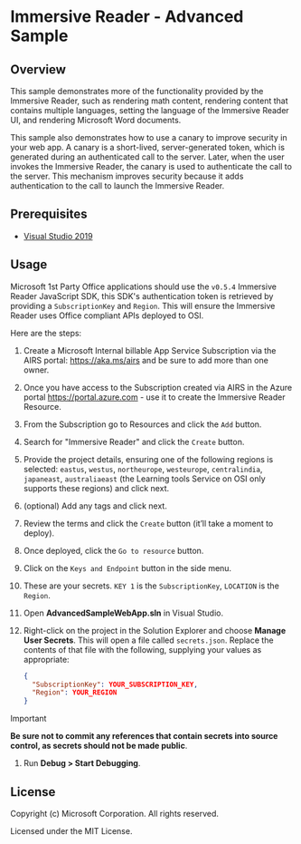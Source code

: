 ﻿# Immersive Reader - Advanced Sample

## Overview

This sample demonstrates more of the functionality provided by the Immersive Reader, such as rendering math content, rendering content that contains multiple languages, setting the language of the Immersive Reader UI, and rendering Microsoft Word documents.

This sample also demonstrates how to use a canary to improve security in your web app. A canary is a short-lived, server-generated token, which is generated during an authenticated call to the server. Later, when the user invokes the Immersive Reader, the canary is used to authenticate the call to the server. This mechanism improves security because it adds authentication to the call to launch the Immersive Reader.

## Prerequisites

* [Visual Studio 2019](https://visualstudio.microsoft.com/downloads)

## Usage

Microsoft 1st Party Office applications should use the `v0.5.4` Immersive Reader JavaScript SDK, this SDK's authentication token is retrieved by providing a `SubscriptionKey` and `Region`. This will ensure the Immersive Reader uses Office compliant APIs deployed to OSI.

Here are the steps:

1. Create a Microsoft Internal billable App Service Subscription via the AIRS portal: https://aka.ms/airs and be sure to add more than one owner.
1. Once you have access to the Subscription created via AIRS in the Azure portal https://portal.azure.com - use it to create the Immersive Reader Resource.
1. From the Subscription go to Resources and click the `Add` button.
1. Search for "Immersive Reader" and click the `Create` button.
1. Provide the project details, ensuring one of the following regions is selected: `eastus`, `westus`, `northeurope`, `westeurope`, `centralindia`, `japaneast`, `australiaeast` (the Learning tools Service on OSI only supports these regions) and click next.
1. (optional) Add any tags and click next.
1. Review the terms and click the `Create` button (it’ll take a moment to deploy).
1. Once deployed, click the `Go to resource` button.
1. Click on the `Keys and Endpoint` button in the side menu.
1. These are your secrets. `KEY 1` is the `SubscriptionKey`, `LOCATION` is the `Region`.
1. Open __AdvancedSampleWebApp.sln__ in Visual Studio.
1. Right-click on the project in the Solution Explorer and choose __Manage User Secrets__. This will open a file called `secrets.json`. Replace the contents of that file with the following, supplying your values as appropriate:

    ```json
    {
      "SubscriptionKey": YOUR_SUBSCRIPTION_KEY,
      "Region": YOUR_REGION
    }
    ```

> [!IMPORTANT]
> **Be sure not to commit any references that contain secrets into source control, as secrets should not be made public**.

1. Run **Debug > Start Debugging**.

## License

Copyright (c) Microsoft Corporation. All rights reserved.

Licensed under the MIT License.
